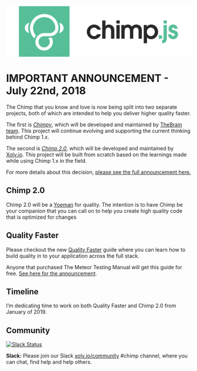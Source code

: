 # 
![Chimp by Xolv.io](./images/chimp.png?raw=true)
# 

# IMPORTANT ANNOUNCEMENT - July 22nd, 2018

The Chimp that you know and love is now being split into two separate projects, both of which are intended to help you deliver higher quality faster.

The first is [*Chimpy*](https://github.com/TheBrainFamily/chimpy), which will be developed and maintained by [TheBrain team](http://team.thebrain.pro). This project will continue evolving and supporting the current thinking behind Chimp 1.x. 

The second is [*Chimp 2.0*](https://github.com/xolvio/chimp), which will be developed and maintained by [Xolv.io](http://xolv.io). This project will be built from scratch based on the learnings made while using Chimp 1.x in the field.

For more details about this decision, [please see the full announcement here.](https://medium.com/@sam_hatoum/the-future-of-chimp-js-e911f8e9aaa6)

## Chimp 2.0
Chimp 2.0 will be a [Yoeman](http://yeoman.io/) for quality. The intention is to have Chimp be your companion that you can call on to help you create high quality code that is optimized for changes


## Quality Faster
Please checkout the new [Quality Faster](http://quality.xolv.io/?utm_source=XolvOSS&utm_medium=OSSGitHub&utm_content=ChimpGitHubReadme&utm_campaign=QFLaunch) guide where you can learn how to build quality in to your application across the full stack.

Anyone that purchased The Meteor Testing Manual will get this guide for free. [See here for the announcement](https://www.qualityfaster.com/landing/meteor-testing.html).

## Timeline
I’m dedicating time to work on both Quality Faster and Chimp 2.0 from January of 2019.

## Community
[![Slack Status](http://community.xolv.io/badge.svg)](http://community.xolv.io)

**Slack:** Please join our Slack [xolv.io/community](http://community.xolv.io) #chimp channel, where you can chat, find help and help others.
